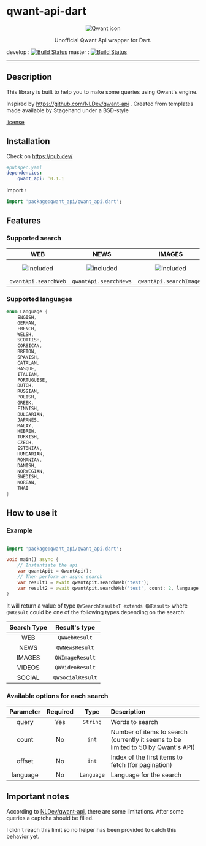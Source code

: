 # qwant-api-dart

<center>

![Qwant icon](https://www.qwant.com/favicon-144.png)

Unofficial Qwant Api wrapper for Dart.
</center>

develop : [![Build Status](https://travis-ci.com/zemoa/qwant-api-dart.svg?branch=develop)](https://travis-ci.com/zemoa/qwant-api-dart) master : [![Build Status](https://travis-ci.com/zemoa/qwant-api-dart.svg?branch=master)](https://travis-ci.com/zemoa/qwant-api-dart)

--------------

## Description

This library is built to help you to make some queries using Qwant's engine.

Inspired by <https://github.com/NLDev/qwant-api> .
Created from templates made available by Stagehand under a BSD-style

[license](https://github.com/dart-lang/stagehand/blob/master/LICENSE)

## Installation

Check on <https://pub.dev/>

```yaml
#pubspec.yaml
dependencies:
    qwant_api: ^0.1.1
```

Import :

```dart
import 'package:qwant_api/qwant_api.dart';
```

## Features

### Supported search

| WEB | NEWS | IMAGES | VIDEOS | SOCIAL | MUSIC |
| :-: | :-: | :-: | :-: | :-: | :-: |
| ![included](https://upload-icon.s3.us-east-2.amazonaws.com/uploads/icons/png/6549974331557740369-32.png)| ![included](https://upload-icon.s3.us-east-2.amazonaws.com/uploads/icons/png/6549974331557740369-32.png) | ![included](https://upload-icon.s3.us-east-2.amazonaws.com/uploads/icons/png/6549974331557740369-32.png) | ![included](https://upload-icon.s3.us-east-2.amazonaws.com/uploads/icons/png/6549974331557740369-32.png) | ![included](https://upload-icon.s3.us-east-2.amazonaws.com/uploads/icons/png/6549974331557740369-32.png) | ![not included](https://upload-icon.s3.us-east-2.amazonaws.com/uploads/icons/png/16618812301557740370-32.png) |
| `qwantApi.searchWeb` | `qwantApi.searchNews` | `qwantApi.searchImages` | `qwantApi.searchVideos` | `qwantApi.searchSocial` | |

### Supported languages

```dart
enum Language {
    ENGISH,
    GERMAN,
    FRENCH,
    WELSH,
    SCOTTISH,
    CORSICAN,
    BRETON,
    SPANISH,
    CATALAN,
    BASQUE,
    ITALIAN,
    PORTUGUESE,
    DUTCH,
    RUSSIAN,
    POLISH,
    GREEK,
    FINNISH,
    BULGARIAN,
    JAPANES,
    MALAY,
    HEBREW,
    TURKISH,
    CZECH,
    ESTONIAN,
    HUNGARIAN,
    ROMANIAN,
    DANISH,
    NORWEGIAN,
    SWEDISH,
    KOREAN,
    THAI
}
```

## How to use it

### Example

```dart

import 'package:qwant_api/qwant_api.dart';

void main() async {
    // Instantiate the api
    var qwantApit = QwantApi();
    // Then perform an async search
    var result1 = await qwantApit.searchWeb('test');
    var result2 = await qwantApit.searchWeb('test', count: 2, language: Language.ENGISH);
}

```

It will return a value of type `QWSearchResult<T extends QWResult>` where `QWResult` could be one of the following types depending on the search:

| Search Type | Result's type |
| :-: | :-: |
| WEB | `QWWebResult` |
| NEWS | `QWNewsResult` |
| IMAGES | `QWImageResult` |
| VIDEOS | `QWVideoResult` |
| SOCIAL | `QWSocialResult` |

### Available options for each search

| Parameter | Required | Type | Description |
| :-: | :-: | :-: | :- |
| query | Yes | `String` | Words to search |
| count | No | `int` | Number of items to search (currently it seems to be limited to 50 by Qwant's API) |
| offset | No | `int` | Index of the first items to fetch (for pagination) |
| language | No | `Language` | Language for the search |

## Important notes

According to [NLDev/qwant-api](https://github.com/NLDev/qwant-api), there are some limitations. After some queries a captcha should be filled.

I didn't reach this limit so no helper has been provided to catch this behavior yet.
